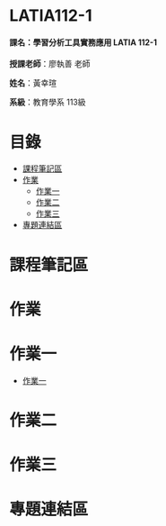 # LATIA112-1

#### 課名：學習分析工具實務應用 LATIA 112-1

**授課老師**：廖執善 老師 

**姓名**：黃幸瑄  

**系級**：教育學系 113級

# 目錄
* [課程筆記區](#課程筆記區)
* [作業](#作業)
    * [作業一](#作業一)
    * [作業二](#作業二)
    * [作業三](#作業三)
* [專題連結區](#專題連結區)
# 課程筆記區
# 作業
# 作業一
* [作業一](https://github.com/40900114E/LATIA112-1/tree/hw1)
# 作業二
# 作業三
# 專題連結區
